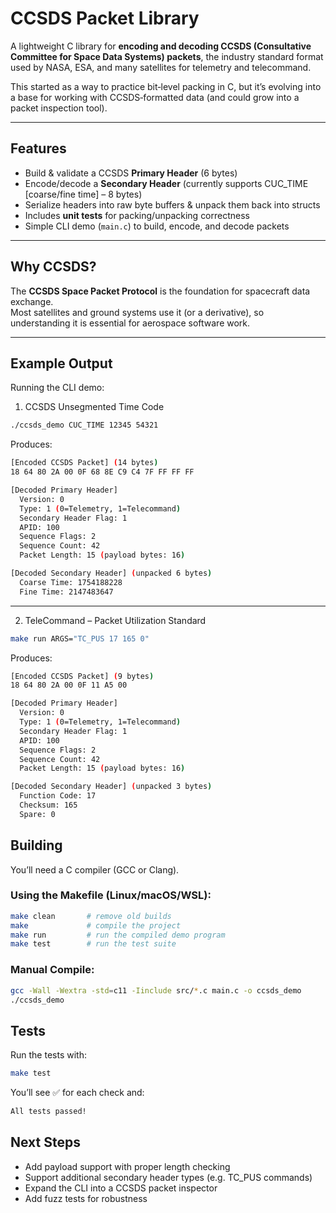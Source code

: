 # CCSDS Packet Library

A lightweight C library for **encoding and decoding CCSDS (Consultative Committee for Space Data Systems) packets**, the industry standard format used by NASA, ESA, and many satellites for telemetry and telecommand.

This started as a way to practice bit‑level packing in C, but it’s evolving into a base for working with CCSDS‑formatted data (and could grow into a packet inspection tool).

---

## Features

- Build & validate a CCSDS **Primary Header** (6 bytes)  
- Encode/decode a **Secondary Header** (currently supports CUC_TIME [coarse/fine time] – 8 bytes)  
- Serialize headers into raw byte buffers & unpack them back into structs  
- Includes **unit tests** for packing/unpacking correctness  
- Simple CLI demo (`main.c`) to build, encode, and decode packets

---

## Why CCSDS?

The **CCSDS Space Packet Protocol** is the foundation for spacecraft data exchange.  
Most satellites and ground systems use it (or a derivative), so understanding it is essential for aerospace software work.

---

## Example Output

Running the CLI demo:
1. CCSDS Unsegmented Time Code
```bash
./ccsds_demo CUC_TIME 12345 54321
```

Produces:
```bash
[Encoded CCSDS Packet] (14 bytes)
18 64 80 2A 00 0F 68 8E C9 C4 7F FF FF FF

[Decoded Primary Header]
  Version: 0
  Type: 1 (0=Telemetry, 1=Telecommand)
  Secondary Header Flag: 1
  APID: 100
  Sequence Flags: 2
  Sequence Count: 42
  Packet Length: 15 (payload bytes: 16)

[Decoded Secondary Header] (unpacked 6 bytes)
  Coarse Time: 1754188228
  Fine Time: 2147483647
```
---

2. TeleCommand – Packet Utilization Standard
```bash
make run ARGS="TC_PUS 17 165 0"
```

Produces:
```bash
[Encoded CCSDS Packet] (9 bytes)
18 64 80 2A 00 0F 11 A5 00

[Decoded Primary Header]
  Version: 0
  Type: 1 (0=Telemetry, 1=Telecommand)
  Secondary Header Flag: 1
  APID: 100
  Sequence Flags: 2
  Sequence Count: 42
  Packet Length: 15 (payload bytes: 16)

[Decoded Secondary Header] (unpacked 3 bytes)
  Function Code: 17
  Checksum: 165
  Spare: 0
```

## Building
You’ll need a C compiler (GCC or Clang).

### Using the Makefile (Linux/macOS/WSL):
```bash
make clean       # remove old builds
make             # compile the project
make run         # run the compiled demo program
make test        # run the test suite
```

### Manual Compile:
```bash
gcc -Wall -Wextra -std=c11 -Iinclude src/*.c main.c -o ccsds_demo
./ccsds_demo
```

## Tests
Run the tests with:
```bash
make test
```
You’ll see ✅ for each check and:
```bash
All tests passed!
```

## Next Steps
- Add payload support with proper length checking
- Support additional secondary header types (e.g. TC_PUS commands)
- Expand the CLI into a CCSDS packet inspector
- Add fuzz tests for robustness





